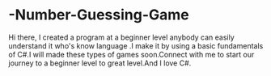 # -Number-Guessing-Game
Hi there, I created a program at a beginner level anybody can easily understand it who's know language .I make it by using a basic fundamentals of C#.I will made these types of games soon.Connect with me to start our journey to a beginner level to great level.And I love C#.    
